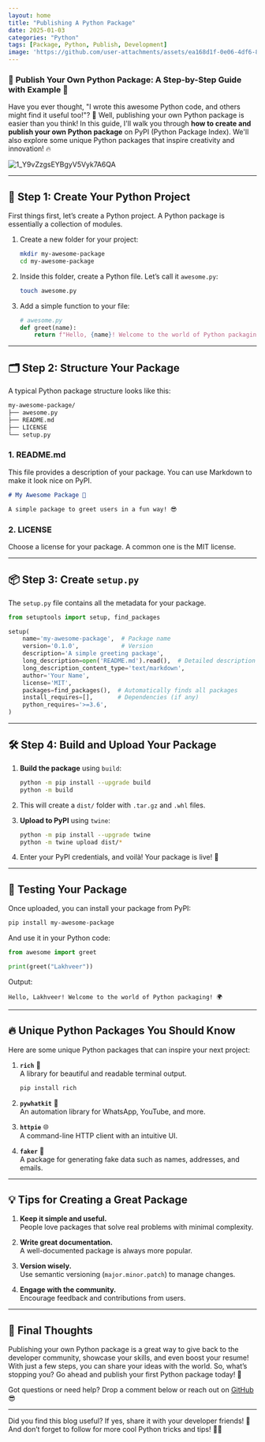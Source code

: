 ```yaml
---
layout: home
title: "Publishing A Python Package"
date: 2025-01-03
categories: "Python"
tags: [Package, Python, Publish, Development]
image: 'https://github.com/user-attachments/assets/ea168d1f-0e06-4df6-82a8-b133a2f9944b'
---
```


### 🚀 **Publish Your Own Python Package: A Step-by-Step Guide with Example** 🐍

Have you ever thought, "I wrote this awesome Python code, and others might find it useful too!"? 🤔 Well, publishing your own Python package is easier than you think! In this guide, I'll walk you through **how to create and publish your own Python package** on PyPI (Python Package Index). We'll also explore some unique Python packages that inspire creativity and innovation! 🔥

![1_Y9vZzgsEYBgyV5Vyk7A6QA](https://github.com/user-attachments/assets/ea168d1f-0e06-4df6-82a8-b133a2f9944b)

---

## **🔧 Step 1: Create Your Python Project**

First things first, let’s create a Python project. A Python package is essentially a collection of modules.

1. Create a new folder for your project:
   ```bash
   mkdir my-awesome-package
   cd my-awesome-package
   ```
2. Inside this folder, create a Python file. Let’s call it `awesome.py`:
   ```bash
   touch awesome.py
   ```

3. Add a simple function to your file:
   ```python
   # awesome.py
   def greet(name):
       return f"Hello, {name}! Welcome to the world of Python packaging! 🌍"
   ```

---

## **🗂️ Step 2: Structure Your Package**

A typical Python package structure looks like this:

```bash
my-awesome-package/
├── awesome.py
├── README.md
├── LICENSE
└── setup.py
```

### **1. README.md**
This file provides a description of your package. You can use Markdown to make it look nice on PyPI.

```markdown
# My Awesome Package 🚀

A simple package to greet users in a fun way! 😎
```

### **2. LICENSE**
Choose a license for your package. A common one is the MIT license.

---

## **📦 Step 3: Create `setup.py`**

The `setup.py` file contains all the metadata for your package.

```python
from setuptools import setup, find_packages

setup(
    name='my-awesome-package',  # Package name
    version='0.1.0',            # Version
    description='A simple greeting package',  
    long_description=open('README.md').read(),  # Detailed description
    long_description_content_type='text/markdown',
    author='Your Name',
    license='MIT',
    packages=find_packages(),  # Automatically finds all packages
    install_requires=[],       # Dependencies (if any)
    python_requires='>=3.6',
)
```

---

## **🛠️ Step 4: Build and Upload Your Package**

1. **Build the package** using `build`:
   ```bash
   python -m pip install --upgrade build
   python -m build
   ```

2. This will create a `dist/` folder with `.tar.gz` and `.whl` files.

3. **Upload to PyPI** using `twine`:
   ```bash
   python -m pip install --upgrade twine
   python -m twine upload dist/*
   ```

4. Enter your PyPI credentials, and voilà! Your package is live! 🌟

---

## **🎉 Testing Your Package**

Once uploaded, you can install your package from PyPI:

```bash
pip install my-awesome-package
```

And use it in your Python code:

```python
from awesome import greet

print(greet("Lakhveer"))
```

Output:  
```
Hello, Lakhveer! Welcome to the world of Python packaging! 🌍
```

---

## **🔥 Unique Python Packages You Should Know**

Here are some unique Python packages that can inspire your next project:

1. **`rich`** 🌈  
   A library for beautiful and readable terminal output.  
   ```bash
   pip install rich
   ```

2. **`pywhatkit`** 📲  
   An automation library for WhatsApp, YouTube, and more.

3. **`httpie`** 🌐  
   A command-line HTTP client with an intuitive UI.

4. **`faker`** 👤  
   A package for generating fake data such as names, addresses, and emails.

---

## **💡 Tips for Creating a Great Package**

1. **Keep it simple and useful.**  
   People love packages that solve real problems with minimal complexity.

2. **Write great documentation.**  
   A well-documented package is always more popular.

3. **Version wisely.**  
   Use semantic versioning (`major.minor.patch`) to manage changes.

4. **Engage with the community.**  
   Encourage feedback and contributions from users.

---

## **🚀 Final Thoughts**

Publishing your own Python package is a great way to give back to the developer community, showcase your skills, and even boost your resume! With just a few steps, you can share your ideas with the world. So, what’s stopping you? Go ahead and publish your first Python package today! 🌟

Got questions or need help? Drop a comment below or reach out on [GitHub](https://github.com/rajputlakhveer) 😎

---

Did you find this blog useful? If yes, share it with your developer friends! 💌 And don’t forget to follow for more cool Python tricks and tips! 🐍✨
